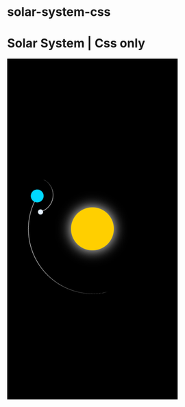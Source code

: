# solar-system-css
<div style="margin: 0 auto;">
<h1>Solar System | Css only</h1>
<img src="./preview-solar-system-css.png" alt="Preview Solar System css">
</div>
